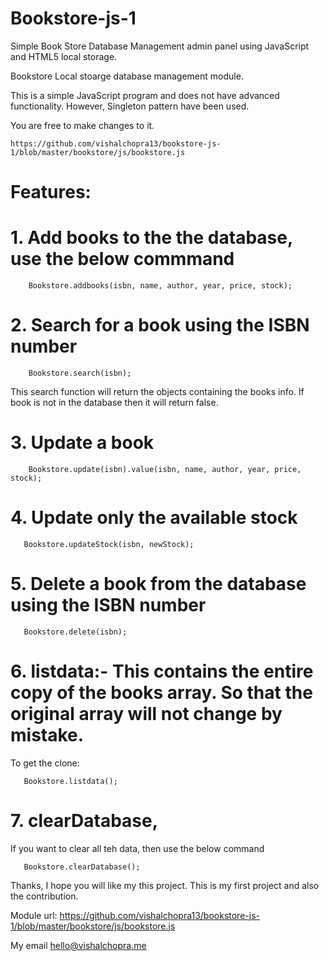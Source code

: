 # Bookstore-js-1
Simple Book Store Database Management admin panel using JavaScript and HTML5 local storage.

Bookstore Local stoarge database management module.

This is a simple JavaScript program and does not have advanced functionality. However, Singleton pattern have been used.

You are free to make changes to it.

    https://github.com/vishalchopra13/bookstore-js-1/blob/master/bookstore/js/bookstore.js

# Features:

# 1. Add books to the the database, use the below commmand

        Bookstore.addbooks(isbn, name, author, year, price, stock);
  
  
# 2. Search for a book using the ISBN number

        Bookstore.search(isbn);
  
  This search function will return the objects containing the books info. If book is not in the database then it will return false.
  
  
# 3. Update a book

        Bookstore.update(isbn).value(isbn, name, author, year, price, stock);
  
  
# 4. Update only the available stock

       Bookstore.updateStock(isbn, newStock);
  
  
# 5. Delete a book from the database using the ISBN number

       Bookstore.delete(isbn);
  
  
# 6. listdata:- This contains the entire copy of the books array. So that the original array will not change by mistake.

  To get the clone: 
  
       Bookstore.listdata();
  
  
# 7. clearDatabase,

  If you want to clear all teh data, then use the below command
  
       Bookstore.clearDatabase();



Thanks, I hope you will like my this project. This is my first project and also the contribution.

Module url:  https://github.com/vishalchopra13/bookstore-js-1/blob/master/bookstore/js/bookstore.js

My email hello@vishalchopra.me
